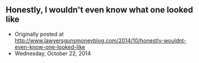 ## Honestly, I wouldn't even know what one looked like

 * Originally posted at http://www.lawyersgunsmoneyblog.com/2014/10/honestly-wouldnt-even-know-one-looked-like
 * Wednesday, October 22, 2014

